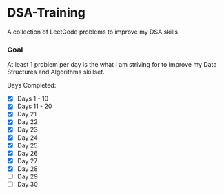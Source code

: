 # DSA-Training
A collection of LeetCode problems to improve my DSA skills.

### Goal
At least 1 problem per day is the what I am striving for to improve my Data Structures and Algorithms skillset. 

Days Completed:
- [x] Days 1 - 10
- [x] Days 11 - 20
- [x] Day 21 
- [x] Day 22 
- [x] Day 23 
- [x] Day 24
- [x] Day 25
- [x] Day 26
- [x] Day 27
- [x] Day 28
- [ ] Day 29
- [ ] Day 30
